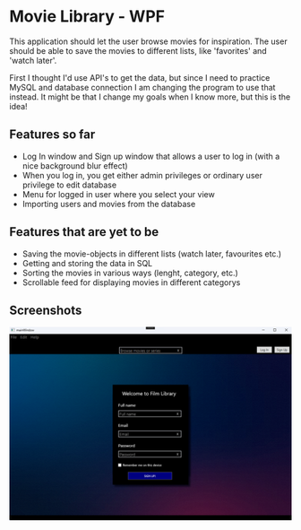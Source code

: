 
# Movie Library - WPF

This application should let the user browse movies for inspiration. The user should be able to save the movies to different lists, like 'favorites' and 'watch later'.

First I thought I'd use API's to get the data, but since I need to practice MySQL and database connection I am changing the program to use that instead.
It might be that I change my goals when I know more, but this is the idea!

## Features so far
- Log In window and Sign up window that allows a user to log in (with a nice background blur effect)
- When you log in, you get either admin privileges or ordinary user privilege to edit database
- Menu for logged in user where you select your view
- Importing users and movies from the database

## Features that are yet to be

- Saving the movie-objects in different lists (watch later, favourites etc.)
- Getting and storing the data in SQL
- Sorting the movies in various ways (lenght, category, etc.)
- Scrollable feed for displaying movies in different categorys


## Screenshots

![App Screenshot](https://github.com/Bubbelbad/FilmLibrary-WPF/blob/master/Screenshot%202023-11-29%20190030.png?raw=true)
